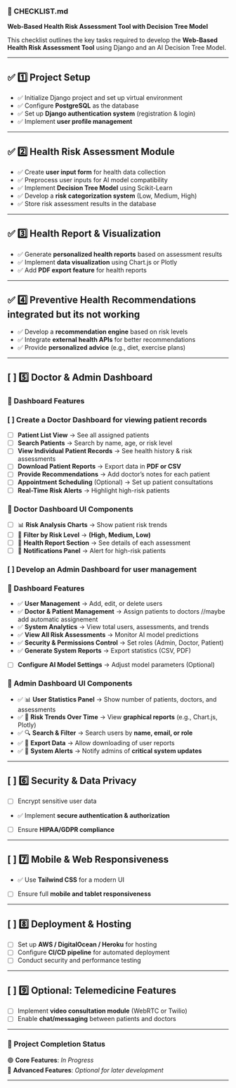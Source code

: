 ### **📌 CHECKLIST.md**

**Web-Based Health Risk Assessment Tool with Decision Tree Model**

This checklist outlines the key tasks required to develop the **Web-Based Health Risk Assessment Tool** using Django and an AI Decision Tree Model.

---

## ✅ **1️⃣ Project Setup**

- ✅ Initialize Django project and set up virtual environment
- ✅ Configure **PostgreSQL** as the database
- ✅ Set up **Django authentication system** (registration & login)
- ✅ Implement **user profile management**

---

## ✅ **2️⃣ Health Risk Assessment Module**

- ✅ Create **user input form** for health data collection
- ✅ Preprocess user inputs for AI model compatibility
- ✅ Implement **Decision Tree Model** using Scikit-Learn
- ✅ Develop a **risk categorization system** (Low, Medium, High)
- ✅ Store risk assessment results in the database

---

## ✅ **3️⃣ Health Report & Visualization**

- ✅ Generate **personalized health reports** based on assessment results
- ✅ Implement **data visualization** using Chart.js or Plotly
- ✅ Add **PDF export feature** for health reports

---

## ✅ **4️⃣ Preventive Health Recommendations** integrated but its not working

- ✅ Develop a **recommendation engine** based on risk levels
- ✅ Integrate **external health APIs** for better recommendations
- ✅ Provide **personalized advice** (e.g., diet, exercise plans)

---

## [ ] **5️⃣ Doctor & Admin Dashboard**

### **🔹 Dashboard Features**

### [ ] Create a **Doctor Dashboard** for viewing patient records

- [ ] **Patient List View** → See all assigned patients
- [ ] **Search Patients** → Search by name, age, or risk level
- [ ] **View Individual Patient Records** → See health history & risk assessments
- [ ] **Download Patient Reports** → Export data in **PDF or CSV**
- [ ] **Provide Recommendations** → Add doctor’s notes for each patient
- [ ] **Appointment Scheduling** (Optional) → Set up patient consultations
- [ ] **Real-Time Risk Alerts** → Highlight high-risk patients

### **🔹 Doctor Dashboard UI Components**

- [ ] 📊 **Risk Analysis Charts** → Show patient risk trends
- [ ] 📍 **Filter by Risk Level** → **(High, Medium, Low)**
- [ ] 📑 **Health Report Section** → See details of each assessment
- [ ] 🔔 **Notifications Panel** → Alert for high-risk patients

### [ ] Develop an **Admin Dashboard** for user management

### **🔹 Dashboard Features**

- ✅ **User Management** → Add, edit, or delete users
- ✅ **Doctor & Patient Management** → Assign patients to doctors //maybe add automatic assignement
- ✅ **System Analytics** → View total users, assessments, and trends
- ✅ **View All Risk Assessments** → Monitor AI model predictions
- ✅ **Security & Permissions Control** → Set roles (Admin, Doctor, Patient)
- ✅ **Generate System Reports** → Export statistics (CSV, PDF)
- [ ] **Configure AI Model Settings** → Adjust model parameters (Optional)

### **🔹 Admin Dashboard UI Components**

- ✅ 📊 **User Statistics Panel** → Show number of patients, doctors, and assessments
- ✅ 📍 **Risk Trends Over Time** → View **graphical reports** (e.g., Chart.js, Plotly)
- ✅ 🔍 **Search & Filter** → Search users by **name, email, or role**
- ✅ 📑 **Export Data** → Allow downloading of user reports
- ✅ 🔔 **System Alerts** → Notify admins of **critical system updates**

---

## [ ] **6️⃣ Security & Data Privacy**

- [ ] Encrypt sensitive user data
- ✅ Implement **secure authentication & authorization**
- [ ] Ensure **HIPAA/GDPR compliance**

---

## [ ] **7️⃣ Mobile & Web Responsiveness**

- ✅ Use **Tailwind CSS** for a modern UI
- [ ] Ensure full **mobile and tablet responsiveness**

---

## [ ] **8️⃣ Deployment & Hosting**

- [ ] Set up **AWS / DigitalOcean / Heroku** for hosting
- [ ] Configure **CI/CD pipeline** for automated deployment
- [ ] Conduct security and performance testing

---

## [ ] **9️⃣ Optional: Telemedicine Features**

- [ ] Implement **video consultation module** (WebRTC or Twilio)
- [ ] Enable **chat/messaging** between patients and doctors

---

### **🚀 Project Completion Status**

🟢 **Core Features**: _In Progress_  
🔵 **Advanced Features**: _Optional for later development_

---
